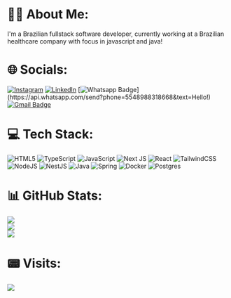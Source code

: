 # 🧑‍💻 About Me:
I'm a Brazilian fullstack software developer, currently working at a Brazilian healthcare company with focus in javascript and java!

# 🌐 Socials:
[![Instagram](https://img.shields.io/badge/Instagram-%23E4405F.svg?logo=Instagram&logoColor=white)](https://www.instagram.com/jotapandolfo_/) [![LinkedIn](https://img.shields.io/badge/LinkedIn-%230077B5.svg?logo=linkedin&logoColor=white)](https://www.linkedin.com/in/jo%C3%A3o-guilherme-pandolfo-a7a3b9219/) [![Whatsapp Badge](https://img.shields.io/badge/-Whatsapp-4CA143?style=flat-square&labelColor=4CA143&logo=whatsapp&logoColor=white&link=https://api.whatsapp.com/send?phone=5548988318668&text=Hello!)](https://api.whatsapp.com/send?phone=5548988318668&text=Hello!)
[![Gmail Badge](https://img.shields.io/badge/-Gmail-c14438?style=flat-square&logo=Gmail&logoColor=white&link=mailto:jguilherme1999@gmail.com)](mailto:jguilherme1999@gmail.com)
# 💻 Tech Stack:
![HTML5](https://img.shields.io/badge/html5-%23E34F26.svg?style=for-the-badge&logo=html5&logoColor=white) ![TypeScript](https://img.shields.io/badge/typescript-%23007ACC.svg?style=for-the-badge&logo=typescript&logoColor=white) ![JavaScript](https://img.shields.io/badge/javascript-%23323330.svg?style=for-the-badge&logo=javascript&logoColor=%23F7DF1E) ![Next JS](https://img.shields.io/badge/Next-black?style=for-the-badge&logo=next.js&logoColor=white) ![React](https://img.shields.io/badge/react-%2320232a.svg?style=for-the-badge&logo=react&logoColor=%2361DAFB) ![TailwindCSS](https://img.shields.io/badge/tailwindcss-%2338B2AC.svg?style=for-the-badge&logo=tailwind-css&logoColor=white) ![NodeJS](https://img.shields.io/badge/node.js-6DA55F?style=for-the-badge&logo=node.js&logoColor=white) ![NestJS](https://img.shields.io/badge/nestjs-%23E0234E.svg?style=for-the-badge&logo=nestjs&logoColor=white) ![Java](https://img.shields.io/badge/java-%23ED8B00.svg?style=for-the-badge&logo=java&logoColor=white) ![Spring](https://img.shields.io/badge/spring-%236DB33F.svg?style=for-the-badge&logo=spring&logoColor=white) ![Docker](https://img.shields.io/badge/docker-%230db7ed.svg?style=for-the-badge&logo=docker&logoColor=white) ![Postgres](https://img.shields.io/badge/postgres-%23316192.svg?style=for-the-badge&logo=postgresql&logoColor=white) 
# 📊 GitHub Stats:
![](https://github-readme-stats.vercel.app/api?username=jjota99&theme=dark&hide_border=false&include_all_commits=true&count_private=true)<br/>
![](https://github-readme-streak-stats.herokuapp.com/?user=jjota99&theme=dark&hide_border=false)<br/>
![](https://github-readme-stats.vercel.app/api/top-langs/?username=jjota99&theme=dark&hide_border=false&include_all_commits=true&count_private=true&layout=compact)
# 📟 Visits:
<p align="left"> 
  <img src="https://profile-counter.glitch.me/jjota99/count.svg" />
</p>
